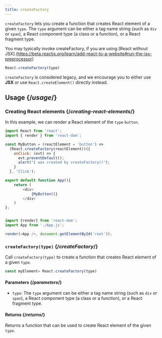 ```yaml
---
title: createFactory
---
```


<Intro>

`createFactory` lets you create a function that creates React element of a given `type`. The `type` argument can be either a tag name string (such as `div` or `span`), a React component type (a class or a function), or a React fragment type.

You may typically invoke createFactory, if you are using [React without JSX].(https://beta.reactjs.org/learn/add-react-to-a-website#run-the-jsx-preprocessor)

```js
React.createFactory(type)
```
</Intro>

<Note>

`createFactory` is considered legacy, and we encourage you to either use **JSX** or use `React.createElement()` directly instead.
</Note>

<InlineToc />

## Usage {/*usage*/}

### Creating React elements {/*creating-react-elements*/}

In this example, we can render a React element of the `type` `button`.

<Sandpack>

``` js App.js
import React from 'react';
import { render } from 'react-dom';

const MyButton = (reactElement = 'button') =>
  (React.createFactory(reactElement))({
    onClick: (evt) => {
      evt.preventDefault();
      alert("I was created by createFactory()");
    }
  }, 'Click');

export default function App(){
    return (
        <div>
            {MyButton()}
        </div>
    )
};
```
``` js index.js

import {render} from 'react-dom';
import App from './App.js';

render(<App />, document.getElementById('root'));

```
</Sandpack>

### `createFactory(type)` {/*createFactory*/}

Call `createFactory(type)` to create a function that creates React element of a given `type`.

```js
const myElement= React.createFactory(type)

```

#### Parameters {/*parameters*/}

* `type`: The `type` argument can be either a tag name string (such as `div` or `span`), a React component type (a class or a function), or a React fragment type.

#### Returns {/*returns*/}

 Returns a function that can be used to create React element of the given `type`.
